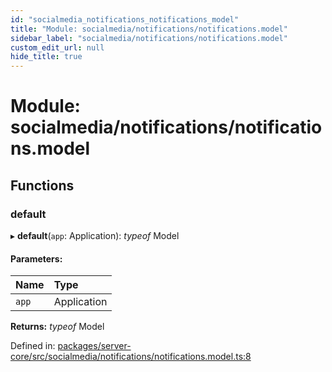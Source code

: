 ```yaml
---
id: "socialmedia_notifications_notifications_model"
title: "Module: socialmedia/notifications/notifications.model"
sidebar_label: "socialmedia/notifications/notifications.model"
custom_edit_url: null
hide_title: true
---
```


# Module: socialmedia/notifications/notifications.model

## Functions

### default

▸ **default**(`app`: Application): *typeof* Model

#### Parameters:

Name | Type |
:------ | :------ |
`app` | Application |

**Returns:** *typeof* Model

Defined in: [packages/server-core/src/socialmedia/notifications/notifications.model.ts:8](https://github.com/xr3ngine/xr3ngine/blob/77d12cea0/packages/server-core/src/socialmedia/notifications/notifications.model.ts#L8)
